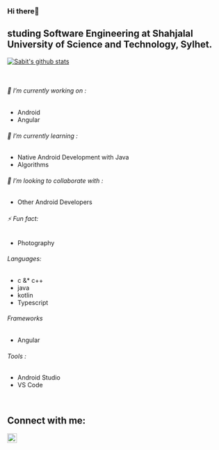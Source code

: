 ### Hi there👋

## studing Software Engineering at Shahjalal University of Science and Technology, Sylhet.    

 [![Sabit's github stats](https://github-readme-stats.vercel.app/api?username=SIB61&show_icons=true&theme=dark)](https://github.com/anuraghazra/github-readme-stats)

<br/>
                                   
 ###### 🔭 I’m currently working on :                               
  - Android
  - Angular
  
###### 🌱 I’m currently learning :                                                                     
  - Native Android Development with Java 
  - Algorithms 
  
###### 👯 I’m looking to collaborate with :
  - Other Android Developers 

###### ⚡ Fun fact: 
  - Photography 
  
###### Languages:
  - c &* c++
  - java 
  - kotlin
  - Typescript

###### Frameworks
  - Angular
###### Tools :
  - Android Studio 
  - VS Code 
 <br/>

## Connect with me:
[<img align="left" alt="codeSTACKr | LinkedIn" width="22px" src="https://cdn.jsdelivr.net/npm/simple-icons@v3/icons/linkedin.svg" />][linkedin]

<br />

[linkedin]: https://www.linkedin.com/in/md-sabit-islam-bhuiya-55a7601ab/

